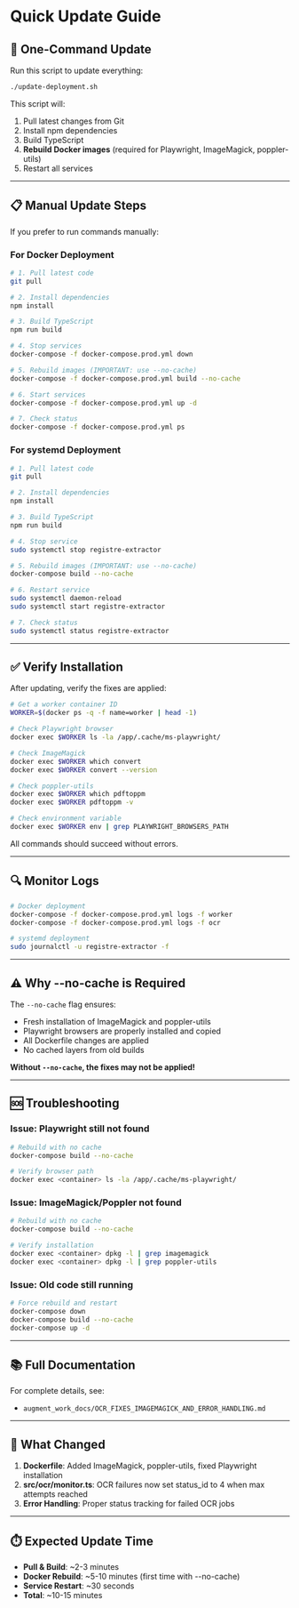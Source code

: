 # Quick Update Guide

## 🚀 One-Command Update

Run this script to update everything:

```bash
./update-deployment.sh
```

This script will:
1. Pull latest changes from Git
2. Install npm dependencies
3. Build TypeScript
4. **Rebuild Docker images** (required for Playwright, ImageMagick, poppler-utils)
5. Restart all services

---

## 📋 Manual Update Steps

If you prefer to run commands manually:

### For Docker Deployment

```bash
# 1. Pull latest code
git pull

# 2. Install dependencies
npm install

# 3. Build TypeScript
npm run build

# 4. Stop services
docker-compose -f docker-compose.prod.yml down

# 5. Rebuild images (IMPORTANT: use --no-cache)
docker-compose -f docker-compose.prod.yml build --no-cache

# 6. Start services
docker-compose -f docker-compose.prod.yml up -d

# 7. Check status
docker-compose -f docker-compose.prod.yml ps
```

### For systemd Deployment

```bash
# 1. Pull latest code
git pull

# 2. Install dependencies
npm install

# 3. Build TypeScript
npm run build

# 4. Stop service
sudo systemctl stop registre-extractor

# 5. Rebuild images (IMPORTANT: use --no-cache)
docker-compose build --no-cache

# 6. Restart service
sudo systemctl daemon-reload
sudo systemctl start registre-extractor

# 7. Check status
sudo systemctl status registre-extractor
```

---

## ✅ Verify Installation

After updating, verify the fixes are applied:

```bash
# Get a worker container ID
WORKER=$(docker ps -q -f name=worker | head -1)

# Check Playwright browser
docker exec $WORKER ls -la /app/.cache/ms-playwright/

# Check ImageMagick
docker exec $WORKER which convert
docker exec $WORKER convert --version

# Check poppler-utils
docker exec $WORKER which pdftoppm
docker exec $WORKER pdftoppm -v

# Check environment variable
docker exec $WORKER env | grep PLAYWRIGHT_BROWSERS_PATH
```

All commands should succeed without errors.

---

## 🔍 Monitor Logs

```bash
# Docker deployment
docker-compose -f docker-compose.prod.yml logs -f worker
docker-compose -f docker-compose.prod.yml logs -f ocr

# systemd deployment
sudo journalctl -u registre-extractor -f
```

---

## ⚠️ Why --no-cache is Required

The `--no-cache` flag ensures:
- Fresh installation of ImageMagick and poppler-utils
- Playwright browsers are properly installed and copied
- All Dockerfile changes are applied
- No cached layers from old builds

**Without `--no-cache`, the fixes may not be applied!**

---

## 🆘 Troubleshooting

### Issue: Playwright still not found

```bash
# Rebuild with no cache
docker-compose build --no-cache

# Verify browser path
docker exec <container> ls -la /app/.cache/ms-playwright/
```

### Issue: ImageMagick/Poppler not found

```bash
# Rebuild with no cache
docker-compose build --no-cache

# Verify installation
docker exec <container> dpkg -l | grep imagemagick
docker exec <container> dpkg -l | grep poppler-utils
```

### Issue: Old code still running

```bash
# Force rebuild and restart
docker-compose down
docker-compose build --no-cache
docker-compose up -d
```

---

## 📚 Full Documentation

For complete details, see:
- `augment_work_docs/OCR_FIXES_IMAGEMAGICK_AND_ERROR_HANDLING.md`

---

## 🎯 What Changed

1. **Dockerfile**: Added ImageMagick, poppler-utils, fixed Playwright installation
2. **src/ocr/monitor.ts**: OCR failures now set status_id to 4 when max attempts reached
3. **Error Handling**: Proper status tracking for failed OCR jobs

---

## ⏱️ Expected Update Time

- **Pull & Build**: ~2-3 minutes
- **Docker Rebuild**: ~5-10 minutes (first time with --no-cache)
- **Service Restart**: ~30 seconds
- **Total**: ~10-15 minutes

